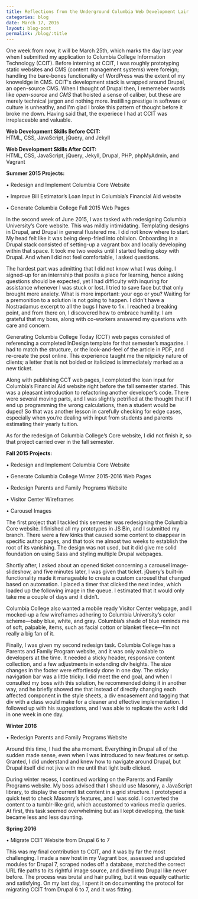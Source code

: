 ```yaml
---
title: Reflections from the Underground Columbia Web Development Lair
categories: blog
date: March 17, 2016
layout: blog-post
permalink: /blog/:title
--- 
```


One week from now, it will be March 25th, which marks the day last year when I submitted my application to Columbia College Information Technology (CCIT). Before interning at CCIT, I was roughly prototyping static websites and CMS (content management systems) were foreign; handling the bare-bones functionality of WordPress was the extent of my knoweldge in CMS. CCIT's development stack is wrapped around Drupal, an open-source CMS. When I thought of Drupal then, I rememeber words like <em>open-source</em> and <em>CMS</em> that hoisted a sense of caliber, but these are merely technical jargon and nothing more. Instilling prestige in software or culture is unheatlhy, and I'm glad I broke this pattern of thought before it broke me down. Having said that, the experiece I had at CCIT was irreplaceable and valuable.

<strong>Web Development Skills Before CCIT: </strong>  
HTML, CSS, JavaScript, jQuery, and Jekyll  

<strong>Web Development Skills After CCIT: </strong>  
HTML, CSS, JavaScript, jQuery, Jekyll, Drupal, PHP, phpMyAdmin, and Vagrant 

<strong>Summer 2015 Projects:</strong>

•	Redesign and Implement Columbia Core Website 

•	Improve Bill Estimator’s Loan Input in Columbia’s Financial Aid website

•	Generate Columbia College Fall 2015 Web Pages  

In the second week of June 2015, I was tasked with redesigning Columbia University’s Core website. This was mildly intimidating. Templating designs in Drupal, and Drupal in general flustered me. I did not know where to start. My head felt like it was being deep-fried into oblivion. Onboarding in a Drupal stack consisted of setting-up a vagrant box and locally developing within that space. It took me two weeks until I started feeling <em>okay</em> with Drupal. And when I did not feel comfortable, I asked questions.   

The hardest part was admitting that I did not know what I was doing. I signed-up for an internship that posits a place for learning, hence asking questions should be expected, yet I had difficulty with inquring for assistance whenever I was stuck or lost. I tried to save face but that only brought more anxiety. What is more important: your ego or you? Waiting for a premonition to a solution is not going to happen. I didn't have a Nostradamus excerpt to all the bugs I have to fix. I reached a breaking point, and from there on, I discovered how to embrace humility. I am grateful that my boss, along with co-workers answered my questions with care and concern. 

Generating Columbia College Today (CCT) web pages consisted of referencing a completed InDesign template for that semester’s magazine. I had to match the structure, or the look-and-feel of the article in PDF, and re-create the post online. This experience taught me the nitpicky nature of clients; a letter that is not bolded or italicized is immediately marked as a new ticket. 

Along with publishing CCT web pages, I completed the loan input for Columbia’s Financial Aid website right before the fall semester started. This was a pleasant introduction to refactoring another developer’s code. There were several moving parts, and I was slightly petrified at the thought that if I end up programming the wrong calculations, then a student would be duped! So that was another lesson in carefully checking for edge cases, especially when you’re dealing with input from students and parents estimating their yearly tuition. 

As for the redesign of Columbia College’s Core website, I did not finish it, so that project carried over in the fall semester.

<strong>Fall 2015 Projects: </strong>

•	Redesign and Implement Columbia Core Website 

•	Generate Columbia College Winter 2015-2016 Web Pages  

•	Redesign Parents and Family Programs Website

•	Visitor Center Wireframes

•	Carousel Images 

The first project that I tackled this semester was redesigning the Columbia Core website. I finished all my prototypes in JS Bin, and I submitted my branch. There were a few kinks that caused some content to disappear in specific author pages, and that took me almost two weeks to establish the root of its vanishing. The design was not used, but it did give me solid foundation on using Sass and styling multiple Drupal webpages. 

Shortly after, I asked about an opened ticket concerning a carousel image-slideshow, and five minutes later, I was given that ticket. jQuery’s built-in functionality made it manageable to create a custom carousel that changed based on automation. I placed a timer that clicked the next index, which loaded up the following image in the queue. I estimated that it would only take me a couple of days and it didn’t.

Columbia College also wanted a mobile ready Visitor Center webpage, and I mocked-up a few wireframes adhering to Columbia University’s color scheme—baby blue, white, and gray. Columbia’s shade of blue reminds me of soft, palpable, items, such as facial cotton or blanket fleece—I’m not really a big fan of it.

Finally, I was given my second redesign task. Columbia College has a Parents and Family Program website, and it was only available to developers at the time. It needed a sticky header, responsive content collection, and a few adjustments in extending div heights. The size changes in the footer were effortlessly done in one day. The sticky navigation bar was a little tricky. I did meet the end goal, and when I consulted my boss with this solution, he recommended doing it in another way, and he briefly showed me that instead of directly changing each affected component in the style sheets, a div encasement and tagging that div with a class would make for a cleaner and effective implementation. I followed up with his suggestions, and I was able to replicate the work I did in one week in one day. 

<strong>Winter 2016 </strong>

•	Redesign Parents and Family Programs Website

Around this time, I had the aha moment. Everything in Drupal all of the sudden made sense, even when I was introduced to new features or setup. Granted, I did understand and knew how to navigate around Drupal, but Drupal itself did not jive with me until that light bulb clicked. 

During winter recess, I continued working on the Parents and Family Programs website. My boss advised that I should use Masonry, a JavaScript library, to display the current list content in a grid structure. I prototyped a quick test to check Masonry’s features, and I was sold. I converted the content to a tumblr-like grid, which accustomed to various media queries. At first, this task seemed overwhelming but as I kept developing, the task became less and less daunting.

<strong> Spring 2016 </strong>

•	Migrate CCIT Website from Drupal 6 to 7

This was my final contribution to CCIT, and it was by far the most challenging. I made a new host in my Vagrant box, assessed and updated modules for Drupal 7, scraped nodes off a database, matched the correct URL file paths to its rightful image source, and dived into Drupal like never before. The process was brutal and hair pulling, but it was equally cathartic and satisfying. On my last day, I spent it on documenting the protocol for migrating CCIT from Drupal 6 to 7, and it was fitting. 

